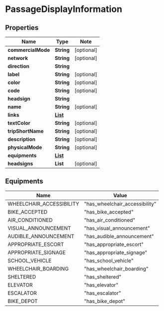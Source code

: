 # PassageDisplayInformation

## Properties

Name | Type | Note
---- | ---- | ----
**commercialMode** | **String** | [optional] 
**network** | **String** | [optional] 
**direction** | **String** | 
**label** | **String** | [optional] 
**color** | **String** | [optional] 
**code** | **String** | [optional] 
**headsign** | **String** | 
**name** | **String** | [optional] 
**links** | [**List<LinkSchema>**](LinkSchema.md) | 
**textColor** | **String** | [optional] 
**tripShortName** | **String** | [optional] 
**description** | **String** | [optional] 
**physicalMode** | **String** | [optional] 
**equipments** | [**List<Equipments>**](#Equipments) | 
**headsigns** | **List<String>** | [optional] 

## Equipments

Name | Value
---- | -----
WHEELCHAIR_ACCESSIBILITY | "has_wheelchair_accessibility"
BIKE_ACCEPTED | "has_bike_accepted"
AIR_CONDITIONED | "has_air_conditioned"
VISUAL_ANNOUNCEMENT | "has_visual_announcement"
AUDIBLE_ANNOUNCEMENT | "has_audible_announcement"
APPROPRIATE_ESCORT | "has_appropriate_escort"
APPROPRIATE_SIGNAGE | "has_appropriate_signage"
SCHOOL_VEHICLE | "has_school_vehicle"
WHEELCHAIR_BOARDING | "has_wheelchair_boarding"
SHELTERED | "has_sheltered"
ELEVATOR | "has_elevator"
ESCALATOR | "has_escalator"
BIKE_DEPOT | "has_bike_depot"

